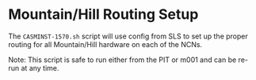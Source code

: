 # Mountain/Hill Routing Setup

The `CASMINST-1570.sh` script will use config from SLS to set up the proper routing for all
Mountain/Hill hardware on each of the NCNs.

Note: This script is safe to run either from the PIT or m001 and can be re-run at any time.
